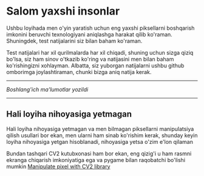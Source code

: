 # Salom yaxshi insonlar

Ushbu loyihada men o'yin yaratish uchun eng yaxshi piksellarni boshqarish imkonini beruvchi texnologiyani aniqlashga harakat qilib ko'raman. Shuningdek, test natijalarini siz bilan baham ko'raman.

Test natijalari har xil qurilmalarda har xil chiqadi, shuning uchun sizga qiziq bo'lsa, siz ham sinov o'tkazib ko'ring va natijasini men bilan baham ko'rishingizni xohlayman. Albatta, siz yuborgan natijalarni ushbu github omborimga joylashtiraman, chunki bizga aniq natija kerak.

<!--
## Sinov maqsadi

Sinov maqsadi o'yin yaratishda grafikalar bo'yicha qaysi biri tezkorroq ekanligini aniqlash, fps qiymatini normal holatda saqlab turish va barcha sinov natijalariga qarab dasturchilar qaysi birini tanlashi kerakligini aniqlashga yordam berishdan iborat. Buning uchun pythonda ham Androidda ham shu sinovni amalga oshiraman. Bu loyiha python uchun, [Android loyihalari uchun ustiga bosing](https://github.com/khalilovibrohimuz/GraphTestForAndroid). Agar sinov muvaffaqiyatli deb baholansa, u orqali bir nechta namunaviy loyihalar chiqaraman (balki, alohida loyiha yaratishim ham mumkin, shunday qilsam havola qoldriaman).

## Test natijalari

Test natijalari bilan quyidagi manzil orqali tanishishingiz mumkin:

- [Barcha test natijalari](https://github.com/khalilovibrohimuz/GraphTestForPython/tree/master/tests)
- [Eng yaxshi test natijasi](https://github.com/khalilovibrohimuz/GraphTestForPython/blob/master/tests/4ndTest.md)

## Maslahatlar

O'yin yaratishda displeyni tezroq boshqarish va optimizatsiya qilish uchun quyidagi maslahatlarni beraman:

- Piksellari o'zgarmaydigan joylar uchun qiymatlarni o'zgartirishdan qoching.
- Tezlikni oshirish uchun displey o'lchamini kichraytirish ham foydali bo'lishi mumkin.
- Barcha o'zgarmaydigan layerlarni o'yin boshlanishidan oldin yaratib oling.
- Loyihangiz uchun AssetManager klassini yaratib olishingiz mumkin, hamma rasmlarni o'sha yerni o'zida yaratib unga ishlov bersangi bo'ladi.
- Piksellarni ko'proq boshqarishga to'g'ri kelsa MatrixArray2D klassiga o'xshash klassdan foydalanishni maslaxat beraman.
- Piksellar kam o'zgarishiga to'g'ri keladigan bo'lsa PyGame'ni o'zida ishni amalga oshiring.
- for yoki while tsikllariga murojaat qilganingizda e'tiborli bo'ling, uni ichida obyekt qayta qayta yaratilishiga yo'l qo'ymang.

## Keyingi qadamlar

Sizga algoritmingizni optimallashtirish haqida ko'p gapirdim, ammo bu siz uchun tushunarsiz bo'layotgani tabiiy hol, shuning uchun amalda sizga buni qanday qilish kerakligini ko'rsatib berishga harakat qilaman. O'yin yaratishda bizga grafikani o'zi yetarli emas, shunday ekan, piksellarni samarali boshqarish texnologiyasini (piksellar o'zgarmaydigan qismi uchun o'zgarish amalga oshirmaslik), ekran yangilanish tezligi(FPS)ni normal ishlab turish va undan foydalanib dastur yaratish borasida bir nechta misollar yarataman. Siz esa men keltirgan misollarni o'rganib chiqib buni qanday amalga oshirishni tushunib olishingiz mumkin ;)
-->

---

*Boshlang'ich ma'lumotlar yozildi*

---

## Hali loyiha nihoyasiga yetmagan

Hali loyiha nihoyasiga yetmagan va men bilmagan piksellarni manipulatsiya qilish usullari bor ekan, men ularni ham sinab ko'rishim kerak, shunday keyin loyiha nihoyasiga yetgan hisoblanadi, nihoyasiga yetsa o'zim e'lon qilaman

Bundan tashqari CV2 kutubxonasi ham bor ekan, eng qizig'i u ham rasmni ekranga chiqarish imkoniyatiga ega va pygame bilan raqobatchi bo'lishi mumkin
[Manipulate pixel with CV2 library](https://www.tutorialspoint.com/how-to-access-and-modify-pixel-value-in-an-image-using-opencv-python)
